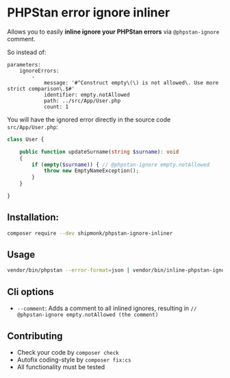 # PHPStan error ignore inliner

Allows you to easily **inline ignore your PHPStan errors** via `@phpstan-ignore` comment.

So instead of:

```neon
parameters:
    ignoreErrors:
        -
            message: '#^Construct empty\(\) is not allowed\. Use more strict comparison\.$#'
            identifier: empty.notAllowed
            path: ../src/App/User.php
            count: 1
```

You will have the ignored error directly in the source code `src/App/User.php`:

```php
class User {

    public function updateSurname(string $surname): void
    {
        if (empty($surname)) { // @phpstan-ignore empty.notAllowed
            throw new EmptyNameException();
        }
    }

}
```

## Installation:

```sh
composer require --dev shipmonk/phpstan-ignore-inliner
```

## Usage

```sh
vendor/bin/phpstan --error-format=json | vendor/bin/inline-phpstan-ignores
```

## Cli options
- `--comment`: Adds a comment to all inlined ignores, resulting in `// @phpstan-ignore empty.notAllowed (the comment)`

## Contributing
- Check your code by `composer check`
- Autofix coding-style by `composer fix:cs`
- All functionality must be tested
